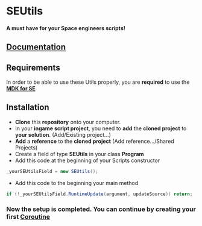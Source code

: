 # SEUtils

#### A must have for your Space engineers scripts!

## [Documentation](../../wiki)

## Requirements
In order to be able to use these Utils properly, you are **required** to use the **[MDK for SE](https://github.com/malware-dev/MDK-SE)**

## Installation

* **Clone** this **repository** onto your computer.
* In your **ingame script project**, you need to **add** the **cloned project** to **your solution**. (Add/Existing project...)
* **Add** a **reference** to the **cloned project** (Add reference.../Shared Projects)
* Create a field of type **SEUtils** in your class **Program**
* Add this code at the beginning of your Scripts constructor
 ```c#
_yourSEUtilsField = new SEUtils();
```
* Add this code to the beginning your main method
```c#
if (!_yourSEUtilsField.RuntimeUpdate(argument, updateSource)) return;
```
### Now the setup is completed. You can continue by creating your first [Coroutine](../../wiki/Coroutines)
